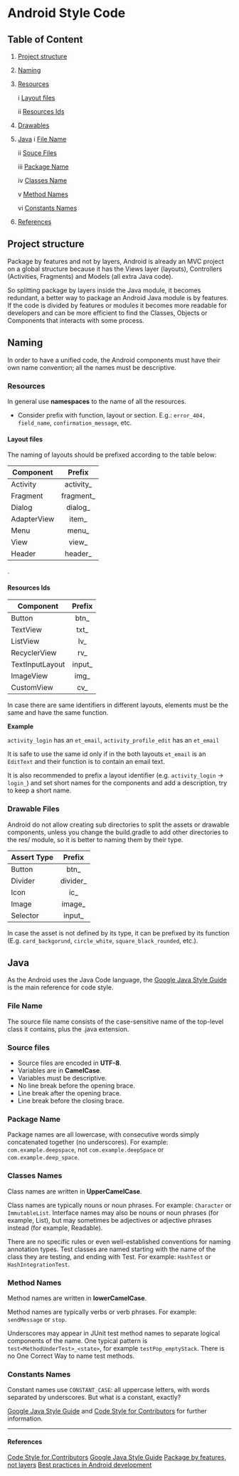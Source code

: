   # Android Style Code

  ## Table of Content

  1. [Project structure](#project-structure)
  2. [Naming](#naming)
  3. [Resources](#resources)
  
      i [Layout files](#layout-files)
      
     ii [Resources Ids](#resouces-ids)
     
  4. [Drawables](#drawable-files)
  5. [Java](#java)
	   i [File Name](#file-name)
     
      ii [Souce Files](#source-files)
      
      iii [Package Name](#package-name)
      
      iv [Classes Name](#classes-names)
      
      v [Method Names](#method-names)
      
      vi [Constants Names](#constants-names)
      
  6. [References](#references)


  ## Project structure

  Package by features and not by layers, Android is already an MVC project on a global structure because it has the Views layer (layouts), Controllers (Activities, Fragments) and Models (all extra Java code). 

  So splitting package by layers inside the Java module, it becomes redundant, a better way to package an Android Java module is by features. If the code is divided by features or modules it becomes more readable for developers and can be more efficient to find the Classes, Objects or Components that interacts with some process.

  ## Naming

  In order to have a unified code, the Android components must have their own name convention; all the names must be descriptive.

  ### Resources

  In general use __namespaces__ to the name of all the resources.

  * Consider prefix with function, layout or section. E.g.: `error_404, field_name`, `confirmation_message`, etc.

  #### Layout files

  The naming of layouts should be prefixed according to the table below:

  | Component     | Prefix         |
  | ------------- |:--------------:|
  | Activity      | activity_      |
  | Fragment      | fragment_      |
  | Dialog        | dialog_        |
  | AdapterView	| item_          |
  | Menu			| menu_			 |
  | View			| view_			 |
  | Header		| header_		 |
  .

  #### Resources Ids

  | Component			| Prefix		|
  | ----------------- |:-------------:|
  | Button			| btn_			|
  | TextView			| txt_			|
  | ListView			| lv_			|
  | RecyclerView		| rv_			|
  | TextInputLayout	| input_		|
  | ImageView			| img_			|
  | CustomView		| cv_			|

  In case there are same identifiers in different layouts, elements must be the same and have the same function.

  __Example__

  `activity_login` has  an `et_email`,
  `activity_profile_edit` has an `et_email`

  It is safe to use the same id only if in the both layouts `et_email` is an `EditText` and their function is to contain an email text.

  It is also recommended to prefix a layout identifier (e.g. `activity_login` -> `login_`) and set short names for the components and add a description, try to keep a short name.


  ### Drawable Files

  Android do not allow creating sub directories to split the assets or drawable components, unless you change the build.gradle to add other directories to the res/ module, so it is better to naming them by their type.

  | Assert Type		| Prefix		|
  | ----------------- |:-------------:|
  | Button			| btn_			|
  | Divider			| divider_		|
  | Icon				| ic_			|
  | Image				| image_		|
  | Selector			| input_		|

  In case the asset is not defined by its type, it can be prefixed by its function (E.g. `card_backgorund`, `circle_white`, `square_black_rounded`, etc.).

  ## Java


  As the Android uses the Java Code language, the [Google Java Style Guide](https://google.github.io/styleguide/javaguide.html) is the main reference for code style.

  ### File Name

  The source file name consists of the case-sensitive name of the top-level class it contains, plus the .java extension.

  ### Source files

  * Source files are encoded in __UTF-8__.
  * Variables are in __CamelCase__.
  * Variables must be descriptive.
  * No line break before the opening brace.
  * Line break after the opening brace.
  * Line break before the closing brace.

  ### Package Name

  Package names are all lowercase, with consecutive words simply concatenated together (no underscores). For example:  `com.example.deepspace`, not `com.example.deepSpace` or `com.example.deep_space`.

  ### Classes Names

  Class names are written in __UpperCamelCase__.

  Class names are typically nouns or noun phrases. For example: `Character` or `ImmutableList`. Interface names may also be nouns or noun phrases (for example, List), but may sometimes be adjectives or adjective phrases instead (for example, Readable).

  There are no specific rules or even well-established conventions for naming annotation types.
  Test classes are named starting with the name of the class they are testing, and ending with Test. For example:  `HashTest` or `HashIntegrationTest`.

  ### Method Names

  Method names are written in __lowerCamelCase__.

  Method names are typically verbs or verb phrases. For example: `sendMessage` or `stop`.

  Underscores may appear in JUnit test method names to separate logical components of the name. One typical pattern is `test<MethodUnderTest>_<state>`, for example `testPop_emptyStack`. There is no One Correct Way to name test methods.

  ### Constants Names

  Constant names use `CONSTANT_CASE`: all uppercase letters, with words separated by underscores. But what is a constant, exactly?


  [Google Java Style Guide](https://google.github.io/styleguide/javaguide.html) and [Code Style for Contributors](https://source.android.com/source/code-style) for further information.

  ---

  #### References

  [Code Style for Contributors](https://source.android.com/source/code-style)
  [Google Java Style Guide](https://google.github.io/styleguide/javaguide.html)
  [Package by features, not layers](https://hackernoon.com/package-by-features-not-layers-2d076df1964d)
  [Best practices in Android development](https://github.com/futurice/android-best-practices)

